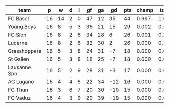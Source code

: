 |     team     | p  | w  | d | l | gf | ga | gd  | pts | champ | top2  | top3  | top4  |  5-7  | bot4  | bot3  | bot2  |
|--------------|----|----|---|---|----|----|-----|-----|-------|-------|-------|-------|-------|-------|-------|-------|
| FC Basel     | 16 | 14 | 2 | 0 | 47 | 12 |  35 |  44 | 0.997 | 1.000 | 1.000 | 1.000 | 0.000 | 0.000 | 0.000 | 0.000|
| Young Boys   | 16 |  8 | 5 | 3 | 36 | 21 |  15 |  29 | 0.002 | 0.548 | 0.824 | 0.953 | 0.046 | 0.004 | 0.001 | 0.000|
| FC Sion      | 16 |  8 | 2 | 6 | 34 | 28 |   6 |  26 | 0.001 | 0.267 | 0.628 | 0.877 | 0.118 | 0.016 | 0.005 | 0.001|
| Lucerne      | 16 |  8 | 2 | 6 | 32 | 30 |   2 |  26 | 0.000 | 0.167 | 0.449 | 0.789 | 0.200 | 0.033 | 0.012 | 0.004|
| Grasshoppers | 16 |  5 | 3 | 8 | 24 | 31 |  -7 |  18 | 0.000 | 0.004 | 0.021 | 0.080 | 0.555 | 0.554 | 0.366 | 0.203|
| St Gallen    | 16 |  5 | 3 | 8 | 18 | 25 |  -7 |  18 | 0.000 | 0.003 | 0.018 | 0.073 | 0.541 | 0.580 | 0.386 | 0.216|
| Lausanne Spo | 16 |  5 | 2 | 9 | 28 | 31 |  -3 |  17 | 0.000 | 0.009 | 0.044 | 0.153 | 0.612 | 0.396 | 0.236 | 0.118|
| AC Lugano    | 16 |  4 | 4 | 8 | 22 | 34 | -12 |  16 | 0.000 | 0.001 | 0.010 | 0.041 | 0.402 | 0.732 | 0.557 | 0.357|
| FC Thun      | 16 |  3 | 6 | 7 | 20 | 30 | -10 |  15 | 0.000 | 0.001 | 0.005 | 0.028 | 0.366 | 0.764 | 0.606 | 0.407|
| FC Vaduz     | 16 |  4 | 3 | 9 | 20 | 39 | -19 |  15 | 0.000 | 0.000 | 0.001 | 0.007 | 0.160 | 0.919 | 0.833 | 0.694|
